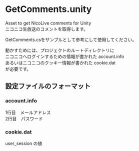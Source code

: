 GetComments.unity
=================

Asset to get NicoLive comments for Unity  
ニコニコ生放送のコメントを取得します。

GetComments.csをサンプルとして参考にして使用してください。

動かすためには、プロジェクトのルートディレクトリに  
ニコニコへログインするための情報が書かれた account.info  
あるいはニコニコのクッキー情報が書かれた cookie.dat  
が必要です。

## 設定ファイルのフォーマット

### account.info

1行目　メールアドレス  
2行目　パスワード  

### cookie.dat

user_session の値